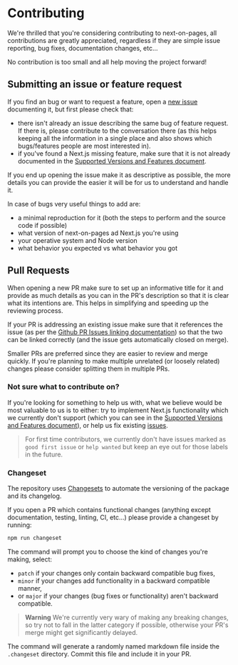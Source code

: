 # Contributing

We're thrilled that you're considering contributing to next-on-pages, all contributions are greatly appreciated, regardless if they are simple issue reporting, bug fixes, documentation changes, etc...

No contribution is too small and all help moving the project forward!

## Submitting an issue or feature request

If you find an bug or want to request a feature, open a [new issue](https://github.com/cloudflare/next-on-pages/issues/new) documenting it, but first please check that:

- there isn't already an issue describing the same bug of feature request. If there is, please contribute to the conversation there (as this helps keeping all the information in a single place and also shows which bugs/features people are most interested in).
- if you've found a Next.js missing feature, make sure that it is not already documented in the [Supported Versions and Features document](./supported.md).

If you end up opening the issue make it as descriptive as possible, the more details you can provide the easier it will be for us to understand and handle it.

In case of bugs very useful things to add are:

- a minimal reproduction for it (both the steps to perform and the source code if possible)
- what version of next-on-pages ad Next.js you're using
- your operative system and Node version
- what behavior you expected vs what behavior you got

<!-- TODO: add a template for issues and simplify the above -->

## Pull Requests

When opening a new PR make sure to set up an informative title for it and provide as much details as you can in the PR's description so that it is clear what its intentions are. This helps in simplifying and speeding up the reviewing process.

If your PR is addressing an existing issue make sure that it references the issue (as per the [Github PR Issues linking documentation](https://docs.github.com/en/issues/tracking-your-work-with-issues/linking-a-pull-request-to-an-issue)) so that the two can be linked correctly (and the issue gets automatically closed on merge).

Smaller PRs are preferred since they are easier to review and merge quickly. If you're planning to make multiple unrelated (or loosely related) changes please consider splitting them in multiple PRs.

<!-- TODO: add section (or a link to a separate document) on how develop the package locally -->

### Not sure what to contribute on?

If you're looking for something to help us with, what we believe would be most valuable to us is to either: try to implement Next.js functionality which we currently don't support (which you can see in the [Supported Versions and Features document](./supported.md)), or help us fix existing [issues](https://github.com/cloudflare/next-on-pages/issues).

> For first time contributors, we currently don't have issues marked as `good first issue` or `help wanted` but keep an eye out for those labels in the future.

### Changeset

The repository uses [Changesets](https://github.com/changesets/changesets) to automate the versioning of the package and its changelog.

If you open a PR which contains functional changes (anything except documentation, testing, linting, CI, etc...) please provide a changeset by running:

```sh
npm run changeset
```

The command will prompt you to choose the kind of changes you're making, select:

- `patch` if your changes only contain backward compatible bug fixes,
- `minor` if your changes add functionality in a backward compatible manner,
- or `major` if your changes (bug fixes or functionality) aren't backward compatible.

> **Warning**
> We're currently very wary of making any breaking changes, so try not to fall in the latter category if possible, otherwise your PR's merge might get significantly delayed.

The command will generate a randomly named markdown file inside the `.changeset` directory. Commit this file and include it in your PR.
